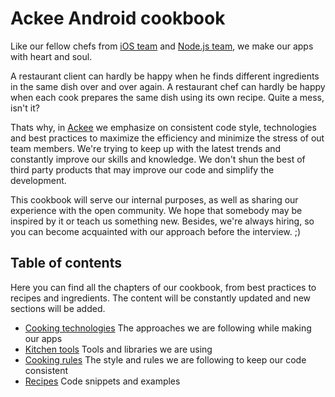 # Ackee Android cookbook 

Like our fellow chefs from [iOS team][1] and [Node.js team][2], we make our apps with heart and soul. 

A restaurant client can hardly be happy when he finds different ingredients in the same dish over and over again. A restaurant chef can hardly be happy when each cook prepares the same dish using its own recipe. Quite a mess, isn't it?

Thats why, in [Ackee][2] we emphasize on consistent code style, technologies and best practices to maximize the efficiency and minimize the stress of out team members. We're trying to keep up with the latest trends and constantly improve our skills and knowledge. We don't shun the best of third party products that may improve our code and simplify the development.

This cookbook will serve our internal purposes, as well as sharing our experience with the open community. We hope that somebody may be inspired by it or teach us something new. Besides, we're always hiring, so you can become acquainted with our approach before the interview. ;)

## Table of contents

Here you can find all the chapters of our cookbook, from best practices to recipes and ingredients. The content will be constantly updated and new sections will be added.
- [Cooking technologies][4] The approaches we are following while making our apps
- [Kitchen tools][5] Tools and libraries we are using
- [Cooking rules][6] The style and rules we are following to keep our code consistent
- [Recipes][6] Code snippets and examples

[1]:	https://github.com/AckeeCZ/ios-cookbook
[2]:	https://github.com/AckeeCZ/nodejs-cookbook
[3]:  https://www.ackee.cz/
[4]:  https://github.com/AckeeCZ/android-cookbook/blob/master/CookingTechnologies.md
[5]:  https://github.com/AckeeCZ/android-cookbook/blob/master/KitchenTools
[6]:  https://github.com/AckeeCZ/android-cookbook/blob/master/CookingRules
[7]:  https://github.com/AckeeCZ/android-cookbook/blob/master/Recipes
